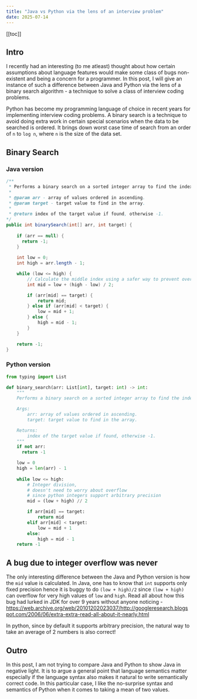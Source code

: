 ```yaml
---
title: "Java vs Python via the lens of an interview problem"
date: 2025-07-14
---
```


[[toc]]

## Intro

I recently had an interesting (to me atleast) thought about how certain assumptions about language features would make some class of bugs non-existent and being a concern for a programmer. In this post, I will give an instance of such a difference between Java and Python via the lens of a binary search algorithm - a technique to solve a class of interview coding problems.

Python has become my programming language of choice in recent years for implementing interview coding problems. A binary search is a technique to avoid doing extra work in certain special scenarios when the data to be searched is ordered. It brings down worst case time of search from an order of `n` to `log n`, where `n` is the size of the data set.

## Binary Search

### Java version

```java
/**
 * Performs a binary search on a sorted integer array to find the index of a target value.
 * 
 * @param arr - array of values ordered in ascending.
 * @param target - target value to find in the array.
 * 
 * @return index of the target value if found, otherwise -1.
*/
public int binarySearch(int[] arr, int target) {
    
    if (arr == null) {
      return -1;
    }
    
    int low = 0;
    int high = arr.length - 1;

    while (low <= high) {
        // Calculate the middle index using a safer way to prevent overflow
        int mid = low + (high - low) / 2;

        if (arr[mid] == target) {
            return mid;
        } else if (arr[mid] < target) {
            low = mid + 1;
        } else {
            high = mid - 1; 
        }
    }

    return -1;
}
```

### Python version

```python
from typing import List

def binary_search(arr: List[int], target: int) -> int:
    """
    Performs a binary search on a sorted integer array to find the index of a target value.

    Args:
        arr: array of values ordered in ascending.
        target: target value to find in the array.

    Returns:
        index of the target value if found, otherwise -1.
    """
    if not arr:
      return -1

    low = 0
    high = len(arr) - 1
    
    while low <= high:
        # Integer division, 
        # doesn't need to worry about overflow
        # since python integers support arbitrary precision
        mid = (low + high) // 2  

        if arr[mid] == target:
            return mid
        elif arr[mid] < target:
            low = mid + 1
        else:
            high = mid - 1
    return -1
```

## A bug due to integer overflow was never

The only interesting difference between the Java and Python version is how the `mid` value is calculated. In Java, one has to know that `int` supports only fixed precision hence it is buggy to do `(low + high)/2` since `(low + high)` can overflow for very high values of `low` and `high`. Read all about how this bug had lurked in JDK for over 9 years without anyone noticing - https://web.archive.org/web/20101202023037/http://googleresearch.blogspot.com/2006/06/extra-extra-read-all-about-it-nearly.html

In python, since by default it supports arbitrary precision, the natural way to take an average of 2 numbers is also correct!

## Outro

In this post, I am not trying to compare Java and Python to show Java in negative light. It is to argue a general point that language semantics matter especially if the language syntax also makes it natural to write semantically correct code. In this particular case, I like the no-surprise syntax and semantics of Python when it comes to taking a mean of two values.
